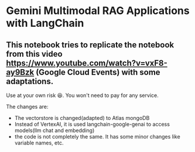 # Gemini Multimodal RAG Applications with LangChain 
## This notebook tries to replicate the notebook from this video https://www.youtube.com/watch?v=vxF8-ay9Bzk (Google Cloud Events) with some adaptations.
Use at your own risk 😆. You won't need to pay for any service.

The changes are: 
  - The vectorstore is changed(adapted) to Atlas mongoDB
  - Instead of VertexAI, it is used langchain-google-genai to access models(llm chat and embedding)
  - the code is not completely the same. It has some minor changes like variable names, etc.
